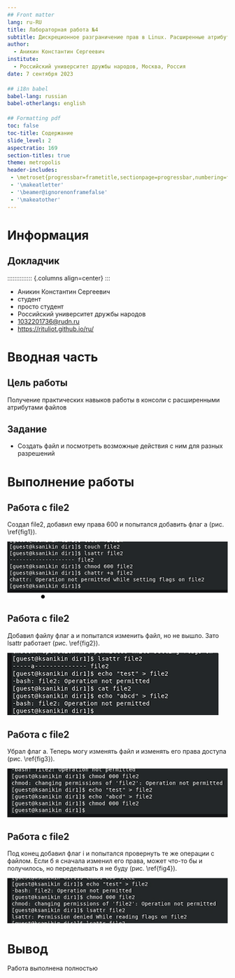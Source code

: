 ```yaml
---
## Front matter
lang: ru-RU
title: Лабораторная работа №4
subtitle: Дискреционное разграничение прав в Linux. Расширенные атрибуты
author:
  - Аникин Константин Сергеевич
institute:
  - Российский университет дружбы народов, Москва, Россия
date: 7 сентября 2023

## i18n babel
babel-lang: russian
babel-otherlangs: english

## Formatting pdf
toc: false
toc-title: Содержание
slide_level: 2
aspectratio: 169
section-titles: true
theme: metropolis
header-includes:
 - \metroset{progressbar=frametitle,sectionpage=progressbar,numbering=fraction}
 - '\makeatletter'
 - '\beamer@ignorenonframefalse'
 - '\makeatother'
---
```


# Информация

## Докладчик

:::::::::::::: {.columns align=center}
::: 

  * Аникин Константин Сергеевич
  * студент
  * просто студент
  * Российский университет дружбы народов
  * [1032201736@rudn.ru](mailto:1032201736@rudn.ru)
  * <https://rituliot.github.io/ru/>

# Вводная часть

## Цель работы

Получение практических навыков работы в консоли с расширенными атрибутами файлов

## Задание

- Создать файл и посмотреть возможные действия с ним для разных разрешений

# Выполнение работы

## Работа с file2

Создал file2, добавил ему права 600 и попытался добавить флаг a (рис. \ref{fig1}).

![Создание file2\label{fig1}](image/1.png)

## Работа с file2

Добавил файлу флаг а и попытался изменить файл, но не вышло. Зато lsattr работает (рис. \ref{fig2}).

![file2 с флагом а\label{fig2}](image/2.png)

## Работа с file2

Убрал флаг а. Теперь могу изменять файл и изменять его права доступа (рис. \ref{fig3}).

![file2 без флага а\label{fig3}](image/3.png)

## Работа с file2

Под конец добавил флаг i и попытался провернуть те же операции с файлом. Если б я сначала изменил его права, может что-то бы и получилось, но переделывать я не буду (рис. \ref{fig4}).

![file2 с флагом i\label{fig4}](image/4.png)

# Вывод

Работа выполнена полностью